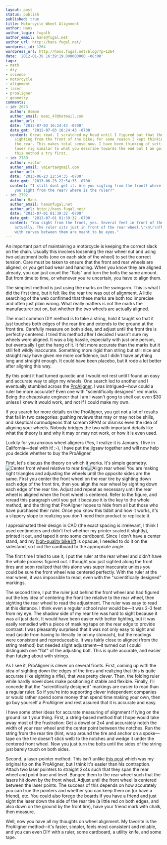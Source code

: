 ```yaml
---
layout: post
status: publish
published: true
title: Motorcycle Wheel Alignment
author: Hans
author_login: fugalh
author_email: hans@fugal.net
author_url: http://hans.fugal.net/
wordpress_id: 1264
wordpress_url: http://hans.fugal.net/blog/?p=1264
date: '2012-01-30 16:39:19.000000000 -08:00'
tags:
- math
- diy
- science
- motorcycle
- alignment
- laser
- proaligner
- geometry
comments:
- id: 2673
  author: Usman
  author_email: mani_47@hotmail.com
  author_url: ''
  date: '2012-07-03 16:24:43 -0700'
  date_gmt: '2012-07-03 16:24:43 -0700'
  content: Great read. I scratched my head until I figured out that the method requires
    sighting from the front of the bike; for some reason I kept thinking it was from
    the rear. This makes total sense now. I have been thinking of setting up a DIY
    laser rig similar to what you describe towards the end but I am going to give
    this method a try first.
- id: 2789
  author: victor
  author_email: vmierta@gmail.com
  author_url: ''
  date: '2013-06-23 22:54:35 -0700'
  date_gmt: '2013-06-23 22:54:35 -0700'
  content: "I still dont get it. Are you sigting from the front? where is the ruler?\r\nThan
    you sight from the rear? where is the ruler?"
- id: 2792
  author: Hans
  author_email: hans@fugal.net
  author_url: http://hans.fugal.net/
  date: '2013-07-01 01:39:32 -0700'
  date_gmt: '2013-07-01 01:39:32 -0700'
  content: "You sight from the front, yes. Several feet in front of the front wheel,
    actually. The ruler sits just in front of the rear wheel.\r\n\r\nThose triangles
    with curves between them are meant to be eyes."
---
```

An important part of maintaining a motorcycle is keeping the correct slack on the chain. Usually this involves loosening the rear wheel nut and using two adjustment bolts (one on each side of the wheel) to set the correct tension. Care must be taken to ensure that the front and rear wheels are aligned, or you get bad wear and handling. When you know they are aligned already, you can just count the "flats" and turn the bolts the same amount. But from time to time, or whenever you're uncertain, you have to align them.

The simplest method is just using the marks on the swingarm. This is what I did the first time, but it felt like the rear tire was out of alignment. A little searching of the web confirmed that these marks are both too imprecise and often just plain wrong. What really matters is not the marks the manufacturer put on, but whether the two wheels are actually aligned.

The most common DIY method is to take a string, hold it taught so that it <em>just</em> touches both edges of the rear tire and extends to the ground at the front tire. Carefully measure on both sides, and adjust until the front tire is perfectly centered. I tried this method after I decided I wasn't sure my wheels were aligned. It was a big hassle, especially with just one person, but eventually I got the hang of it. It felt more accurate than the marks but it still felt wildly inaccurate. Something more rigid than string but still nice and straight may have given me more confidence, but I didn't have anything long and straight enough. It could have been placebo, but it rode a lot better after aligning this way.

By this point it had turned quixotic and I would not rest until I found an easy and accurate way to align my wheels. One search led to another and I eventually stumbled across the <a href="http://www.proaligner.com/">ProAligner</a>. I was intrigued—how could a ruler be more accurate? Even one with "scientifically designed" red marks. Being the cheapskate engineer that I am I wasn't gong to shell out even $30 unless I knew it would work, and not if I could make my own.

If you search for more details on the ProAligner, you get not a lot of results that fall in two categories: gushing reviews that may or may not be shills, and skeptical curmudgeons that scream SPAM or dismiss even the idea of aligning your wheels. Nobody bridges the two with important details like what the theory is and why it may or may not work, or how it is even used.

Luckily for you anxious wheel aligners (Yes, I realize it is January. I live in California—deal with it! ;-), I have put the jigsaw together and will now help you decide whether to buy the ProAligner.

First, let's discuss the theory on which it works. It's simple geometry. <img alt="Center front wheel relative to rear tire" src="http://hans.fugal.net/proaligner1.jpg" title="Center front wheel relative to rear tire" class="alignnone" /><img alt="Align rear wheel" src="http://hans.fugal.net/proaligner2.jpg" title="Align rear wheel" class="alignnone" style="vertical-align:top" />
You are making right triangles and adjusting the wheels until the <em>opposite</em> sides are the same. First you center the front wheel on the rear tire by sighting down each edge of the front tire, then you align the rear wheel by sighting down each edge of the rear tire. Adjust and repeat as necessary until the rear wheel is aligned when the front wheel is centered. Refer to the figure, and reread this paragraph until you get it because it is the key to the whole method, and the thing that ProAligner hopes to hide from all but those who have purchased their ruler. Once you know this tidbit and how it works, it's a slippery slope to realizing you don't need their product to replicate it.

I approximated their design in CAD (the exact spacing is irrelevant, I think I used centimeters and didn't fret whether my printer scaled it slightly), printed it out, and taped it onto some cardboard. Since I don't have a center stand, and my <a href="http://www.nightrider.com/biketech/bikelift.htm">high-quality bike lift</a> is opaque, I needed to do it on the sidestand, so I cut the cardboard to the appropriate angle.

The first time I tried to use it, I put the ruler at the rear wheel and didn't have the whole process figured out. I thought you just sighted along the front tires and soon realized that this alone was super inaccurate unless you could be sure the front wheel was centered perfectly. With the ruler at the rear wheel, it was impossible to read, even with the "scientifically designed" markings.

The second time, I put the ruler just behind the front wheel and had figured out the key idea of centering the front tire relative to the rear wheel, then sighting the rear wheel to read the adjustment. The ruler was easy to read at this distance. I think even a regular school ruler would be—it was 2–3 feet from my eye. The shadow side of my rear tire was hard to sight because it was all just dark. It would have been easier with better lighting, but it was easily remedied with a piece of masking tape on the rear edge to provide contrast. I was pleasantly surprised that it was not only easy to sight and read (aside from having to literally lie on my stomach), but the readings were consistent and reproduceable. It was fairly close to aligned (from the string method) but needed slight adjustment—it turned out I could distinguish one "flat" of the adjusting bolt. This is quite accurate, and easier than futzing about with strings. 

As I see it, ProAligner is clever on several fronts. First, coming up with the idea of sighting down the edges of the tires and realizing that this is quite accurate (like sighting a rifle), that was pretty clever. Then, the folding ruler while hardly novel does make positioning it stable and flexible. Finally, I'll concede that the "scientifically designed" markings are easier to read than a regular ruler. So if you're into supporting clever independent companies or would rather spend some money than spend time making your own, then go buy yourself a ProAligner and rest assured that it is accurate and easy.

I have some other ideas for accurate measuring of alignment if lying on the ground isn't your thing. First, a string-based method that I hope would take away most of the frustration: Get a dowel or 2x4 and accurately notch the width of your rear wheel and the center point between the notches. Run the string from the rear tire (hint, wrap around the tire and anchor on a spoke—tape on the tire doesn't stick well) to the notches and wedge it under the centered front wheel. Now you just turn the bolts until the sides of the string just barely touch on both sides.

Second, a laser-pointer method. This isn't unlike <a href="http://geoffjames.blogspot.com/2010/03/wheel-alignment-improve-your-handling.html">this post</a> which was my original tip on the ProAligner, but I think it's easier than his contraption. Attach two laser pointers to straight 2x4s such that they span the rear wheel and point true and level. Bungee them to the rear wheel such that the lasers hit down by the front wheel. Adjust until the front wheel is centered between the laser points. The success of this depends on how accurately you can true the pointers and whether you can keep them on (or have a friend), etc. You could also forego the boards if you have a friend and just sight the laser down the side of the rear tire (a little red on both edges, and also down on the ground by the front tire), have your friend mark with chalk, then measure.

Well, now you have all my thoughts on wheel alignment. My favorite is the ProAligner method—it's faster, simpler, feels most consistent and reliable, and you can even DIY with a ruler, some cardboard, a utility knife, and some tape.
